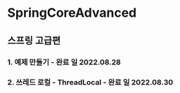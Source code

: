 # SpringCoreAdvanced

## 스프링 고급편

### 1. 예제 만들기 - 완료 일 2022.08.28

### 2. 쓰레드 로컬 - ThreadLocal - 완료 일 2022.08.30
